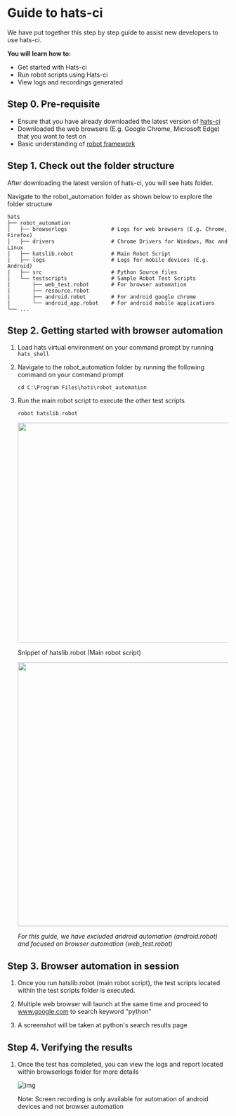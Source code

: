 # Guide to hats-ci 

We have put together this step by step guide to assist new developers to use hats-ci. 

**You will learn how to:**
* Get started with Hats-ci
* Run robot scripts using Hats-ci
* View logs and recordings generated

## Step 0. Pre-requisite
* Ensure that you have already downloaded the latest version of [hats-ci](https://github.com/younglim/hats-ci)
* Downloaded the web browsers (E.g. Google Chrome, Microsoft Edge) that you want to test on 
* Basic understanding of [robot framework](https://robotframework.org/robotframework/latest/RobotFrameworkUserGuide.html) 


## Step 1. Check out the folder structure

After downloading the latest version of hats-ci, you will see hats folder.

Navigate to the robot_automation folder as shown below to explore the folder structure

    hats
    ├── robot_automation        
    │   ├── browserlogs              # Logs for web browsers (E.g. Chrome, Firefox)
    │   ├── drivers                  # Chrome Drivers for Windows, Mac and Linux
    |   ├── hatslib.robot            # Main Robot Script
    |   ├── logs                     # Logs for mobile devices (E.g. Android)
    |   ├── src                      # Python Source files
    │   └── testscripts              # Sample Robot Test Scripts
    |       ├── web_test.robot       # For browser automation
    |       ├── resource.robot
    |       ├── android.robot        # For android google chrome
    |       └── android_app.robot    # For android mobile applications
    └── ...

## Step 2. Getting started with browser automation

1. Load hats virtual environment on your command prompt by running `hats_shell`


2. Navigate to the robot_automation folder by running the following command on your command prompt
   ```
   cd C:\Program Files\hats\robot_automation
3. Run the main robot script to execute the other test scripts
   ```
   robot hatslib.robot
   ```
   
   <img src="https://imgur.com/mEFPTll.png" width="500">
   
   Snippet of hatslib.robot (Main robot script)
   
   <img src="https://i.imgur.com/iDZyATT.png" width="600">

   *For this guide, we have excluded android automation (android.robot) and focused on browser automation (web_test.robot)*
   
   
## Step 3. Browser automation in session

1. Once you run hatslib.robot (main robot script), the test scripts located within the test scripts folder is executed.

2. Multiple web browser will launch at the same time and proceed to www.google.com to search keyword "python"

3. A screenshot will be taken at python's search results page


## Step 4. Verifying the results

1. Once the test has completed, you can view the logs and report located within browserlogs folder for more details

   ![img](https://media.giphy.com/media/LSckueQa9fnd0hhm3G/giphy.gif)

   Note: Screen recording is only available for automation of android devices and not browser automation
